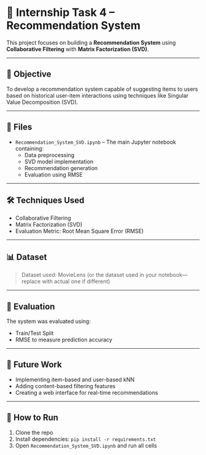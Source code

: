 # 🎯 Internship Task 4 – Recommendation System

This project focuses on building a **Recommendation System** using **Collaborative Filtering** with **Matrix Factorization (SVD)**.

---

## 📌 Objective

To develop a recommendation system capable of suggesting items to users based on historical user-item interactions using techniques like Singular Value Decomposition (SVD).

---

## 📂 Files

- `Recommendation_System_SVD.ipynb` – The main Jupyter notebook containing:
  - Data preprocessing
  - SVD model implementation
  - Recommendation generation
  - Evaluation using RMSE

---

## 🛠️ Techniques Used

- Collaborative Filtering
- Matrix Factorization (SVD)
- Evaluation Metric: Root Mean Square Error (RMSE)

---

## 📊 Dataset

> Dataset used: MovieLens (or the dataset used in your notebook—replace with actual one if different)

---

## 🧪 Evaluation

The system was evaluated using:
- Train/Test Split
- RMSE to measure prediction accuracy

---

## 🧠 Future Work

- Implementing item-based and user-based kNN
- Adding content-based filtering features
- Creating a web interface for real-time recommendations

---

## 📌 How to Run

1. Clone the repo
2. Install dependencies: `pip install -r requirements.txt`
3. Open `Recommendation_System_SVD.ipynb` and run all cells

